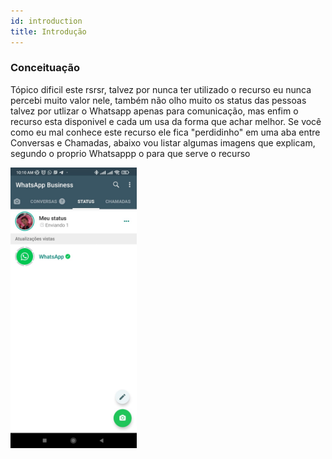 ```yaml
---
id: introduction
title: Introdução
---
```


### Conceituação

Tópico dificil este rsrsr, talvez por nunca ter utilizado o recurso eu nunca percebi muito valor nele, também não olho muito os status das pessoas talvez por utlizar o Whatsapp apenas para comunicação, mas enfim o recurso esta disponivel e cada um usa da forma que achar melhor. Se você como eu mal conhece este recurso ele fica "perdidinho" em uma aba entre Conversas e Chamadas, abaixo vou listar algumas imagens que explicam, segundo o proprio Whatsappp o para que serve o recurso

<img src="../../img/Status2.jpeg" width="40%"/>

